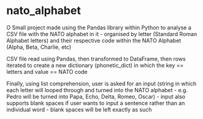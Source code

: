 # nato_alphabet
O
Small project made using the Pandas library within Python to analyse a CSV file with the NATO alphabet in it - organised by letter (Standard Roman Alphabet letters) and their respective code within the NATO Alphabet (Alpha, Beta, Charlie, etc)

CSV file read using Pandas, then transformed to DataFrame, then rows iterated to create a new dictionary (phonetic_dict) in which the key == letters and value == NATO code

Finally, using list comprehension, user is asked for an input (string in which each letter will looped through and turned into the NATO alphabet - e.g. Pedro will be turned into Papa, Echo, Delta, Romeo, Oscar) - input also supports blank spaces if user wants to input a sentence rather than an individual word - blank spaces will be left exactly as such
